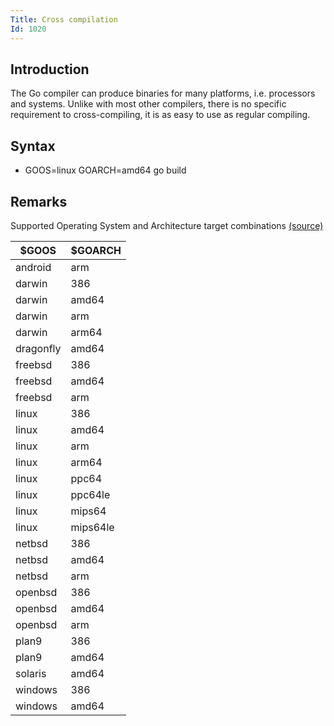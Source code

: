 ```yaml
---
Title: Cross compilation
Id: 1020
---
```

## Introduction

The Go compiler can produce binaries for many platforms, i.e. processors and systems. Unlike with most other compilers, there is no specific requirement to cross-compiling, it is as easy to use as regular compiling.

## Syntax
 - GOOS=linux GOARCH=amd64 go build

## Remarks
Supported Operating System and Architecture target combinations [(source)](https://golang.org/doc/install/source#environment)

| $GOOS | $GOARCH |
| ----- | ------- |
| android | arm |
| darwin    | 386 |
| darwin    | amd64 |
| darwin    | arm |
| darwin    | arm64 |
| dragonfly    | amd64 |
| freebsd    | 386 |
| freebsd    | amd64 |
| freebsd    | arm |
| linux    | 386 |
| linux    | amd64 |
| linux    | arm |
| linux    | arm64 |
| linux    | ppc64 |
| linux    | ppc64le |
| linux    | mips64 |
| linux    | mips64le |
| netbsd    | 386 |
| netbsd    | amd64 |
| netbsd    | arm |
| openbsd    | 386 |
| openbsd    | amd64 |
| openbsd    | arm |
| plan9    | 386 |
| plan9    | amd64 |
| solaris    | amd64 |
| windows    | 386 |
| windows    | amd64 |
